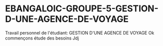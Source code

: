 # EBANGALOIC-GROUPE-5-GESTION-D-UNE-AGENCE-DE-VOYAGE
Travail personnel de l'étudiant: GESTION D'UNE AGENCE DE VOYAGE
Ok commençons étude des besoins
Jdj
